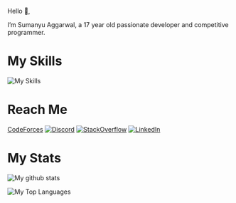 Hello 👋,

I’m Sumanyu Aggarwal, a 17 year old passionate developer and competitive programmer.

# My Skills

![My Skills](https://skillicons.dev/icons?i=py,js,dart,flutter,react,firebase,html,css,sass,md,graphql,svelte,alpinejs,tailwind,ts,prisma,heroku,netlify,git,vscode,androidstudio) 

# Reach Me

[CodeForces](https://codeforces.com/profile/SuPythony)
[![Discord](https://skillicons.dev/icons?i=discord)](https://discordapp.com/users/745179011872718918)
[![StackOverflow](https://skillicons.dev/icons?i=stackoverflow)](https://stackoverflow.com/users/14078826/supythony)
[![LinkedIn](https://skillicons.dev/icons?i=linkedin)](https://www.linkedin.com/in/sumanyu-aggarwal-409694245)

# My Stats

![My github stats](https://github-readme-stats.vercel.app/api?username=SuPythony&theme=dracula&hide_rank=true)

![My Top Languages](https://github-readme-stats.vercel.app/api/top-langs/?username=SuPythony&layout=compact&theme=dracula)

